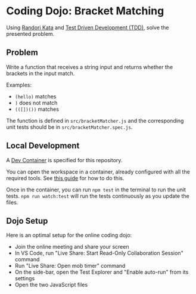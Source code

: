 Coding Dojo: Bracket Matching
===

Using [Randori Kata](https://codingdojo.org/RandoriKata/) and [Test Driven Development (TDD)](https://en.wikipedia.org/wiki/Test-driven_development), solve the presented problem.

Problem
---

Write a function that receives a string input and returns whether the brackets in the input match.

Examples:

* `(hello)` matches
* `)` does not match
* `(([])())` matches

The function is defined in `src/bracketMatcher.js` and the corresponding unit tests should be in `src/bracketMatcher.spec.js`.

Local Development
---

A [Dev Container](https://code.visualstudio.com/docs/remote/containers) is specified for this repository. 

You can open the workspace in a container, already configured with all the required tools. See [this guide](https://code.visualstudio.com/docs/remote/containers#_quick-start-open-an-existing-folder-in-a-container) for how to do this.

Once in the container, you can run `npm test` in the terminal to run the unit tests. `npm run watch:test` will run the tests continuously as you update the files.

Dojo Setup
---

Here is an optimal setup for the online coding dojo:

* Join the online meeting and share your screen
* In VS Code, run "Live Share: Start Read-Only Collaboration Session" command
* Run "Live Share: Open mob timer" command
* On the side-bar, open the Test Explorer and "Enable auto-run" from its settings
* Open the two JavaScript files